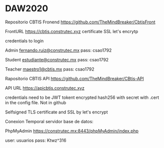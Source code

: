 # DAW2020

Repositorio CBTIS Fronend
https://github.com/TheMindBreaker/CbtisFront

FrontURL
https://cbtis.construtec.xyz
certificate SSL let's encrytp

credentials to login

Admin
fernando.ruiz@construtec.mx
pass: csao1792

Student
estudiante@construtec.mx
pass: csao1792

Teacher
maestro1@cbtis.mx
pass: csao1792


Rapositorio CBTIS API
https://github.com/TheMindBreaker/CBtis-API

API URL
https://apicbtis.construtec.xyz

credentials need to be JWT tokent encrypted hash256 with secret with .cert in the config file. Not in github

Selfsigned TLS certificate and SSL by let's encrypt



Conexion Temporal servidor base de datos:

PhpMyAdmin
https://construtec.mx:8443/phpMyAdmin/index.php

user: usuarios
pass: Ktwz^316
